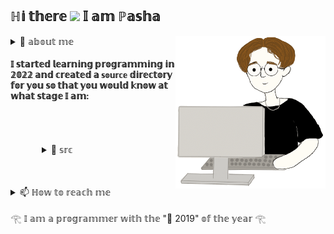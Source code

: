 ## ℍ𝕚 𝕥𝕙𝕖𝕣𝕖  <img style="width:30px" src="https://camo.githubusercontent.com/8653492b3ab0c46cc580ad293f0555880ecf8ac82f0a761f17af1335e85e4de6/68747470733a2f2f71706c7573706963747572652e6f73732d636e2d6265696a696e672e616c6979756e63732e636f6d2f364c6a6a51412f48692e676966" /> 𝕀 𝕒𝕞 ℙ𝕒𝕤𝕙𝕒
<img align='right' width='240px' src='https://raw.githubusercontent.com/ESCA7A/ESCA7A/main/lib/pasha_rabotkaet.gif'/>


<details><summary> 🌱 𝕒𝕓𝕠𝕦𝕥 𝕞𝕖 </summary>
  <blockquote>
    <img style="width:100px;" 
     src="https://media.tenor.com/Oz17KlgG2GoAAAAi/peach-cat.gif" /> <p style='font-size:15px'
                                                                                          ><h2> 𝕚 𝕝𝕚𝕜𝕖 𝕥𝕠 𝕕𝕖𝕧𝕖𝕝𝕠𝕡 🤓</h2><br>
    <img style="width:100px;" 
     src="https://media.tenor.com/hW43u6bpnRMAAAAi/capoo-bugcat.gif" /> <p style='font-size:15px'
                                                                                          ><h2> 𝕚 𝕕𝕣𝕖𝕒𝕞 𝕠𝕗 𝕓𝕖𝕔𝕠𝕞𝕚𝕟𝕘 𝕒 𝕔𝕠𝕠𝕝 𝕕𝕖𝕧𝕖𝕝𝕠𝕡𝕖𝕣 :D </h2><br>
    <img style="width:100px;" 
     src="https://media.tenor.com/xDxd1bVH4ccAAAAC/peach-peach-cat.gif" /> <p style='font-size:15px'
                                                                                          ><h2> 𝕤𝕠 𝕕𝕖𝕞𝕒𝕟𝕕𝕚𝕟𝕘 𝕠𝕗 𝕞𝕪𝕤𝕖𝕝𝕗 𝕥𝕙𝕒𝕥 𝕤𝕠𝕞𝕖𝕥𝕚𝕞𝕖𝕤 𝕀 𝕘𝕖𝕥 𝕦𝕡𝕤𝕖𝕥 🥹</h2><br>
    <img style="width:100px;" 
     src="https://media.tenor.com/4UWwJUSEJFEAAAAi/bongo-cat.gif" /> <p style='font-size:15px'
                                                                                          ><h2> 𝕧𝕖𝕣𝕪 𝕞𝕦𝕤𝕚𝕔𝕒𝕝 𝕒𝕟𝕕 𝕀 𝕨𝕣𝕚𝕥𝕖 𝕥𝕣𝕒𝕔𝕜𝕤 𝕚𝕟 𝔽𝕃 𝕤𝕥𝕦𝕕𝕚𝕠 𝟚𝟘 <a href="https://soundcloud.com/esca7a"><img style="width:5%" src="https://www.freepnglogos.com/uploads/soundcloud-logo-png/soundcloud-logo-soundcloud-icon-transparent-png-1.png"/>
</a><a href="https://open.spotify.com/artist/6V7KXcEAqu7EcTPbJzEBuG"><img 
src="https://www.freepnglogos.com/uploads/spotify-logo-png/spotify-icon-marilyn-scott-0.png" width="5%" /></a></h2><br>
    <img style="width:100px;" 
     src="https://media.tenor.com/O5eWLxAnEVQAAAAC/bug-cat-capoo-fat.gif" /> <p style='font-size:15px'
                                                                                          ><h2> 𝕧𝕚𝕕𝕖𝕠𝕞𝕒𝕜𝕖𝕣 𝕚𝕟 𝔸𝕕𝕠𝕓𝕖 𝕒𝕗𝕥𝕖𝕣 𝕖𝕗𝕗𝕖𝕔𝕥𝕤 </h2><br>
    <img style="width:100px;" 
     src="https://media.tenor.com/61IRFBR1DH0AAAAi/capoo-blue.gif" /> <p style='font-size:15px'
                                                                                          ><h2> 𝕀 𝕡𝕝𝕒𝕪𝕖𝕕 𝕤𝕡𝕠𝕣𝕥𝕤 𝕦𝕟𝕥𝕚𝕝 𝕀 𝕨𝕒𝕤 𝟙𝟜, 𝕒𝕟𝕕 𝕥𝕙𝕖𝕟 𝕀 𝕨𝕒𝕤 𝕤𝕙𝕠𝕥 𝕚𝕟 𝕥𝕙𝕖 𝕜𝕟𝕖𝕖 🧙</h2><br>
  <blockquote>
</details>


     
#### 𝕀 𝕤𝕥𝕒𝕣𝕥𝕖𝕕 𝕝𝕖𝕒𝕣𝕟𝕚𝕟𝕘 𝕡𝕣𝕠𝕘𝕣𝕒𝕞𝕞𝕚𝕟𝕘 𝕚𝕟 𝟚𝟘𝟚𝟚 𝕒𝕟𝕕 𝕔𝕣𝕖𝕒𝕥𝕖𝕕 𝕒 `𝕤𝕠𝕦𝕣𝕔𝕖` 𝕕𝕚𝕣𝕖𝕔𝕥𝕠𝕣𝕪 𝕗𝕠𝕣 𝕪𝕠𝕦 𝕤𝕠 𝕥𝕙𝕒𝕥 𝕪𝕠𝕦 𝕨𝕠𝕦𝕝𝕕 𝕜𝕟𝕠𝕨 𝕒𝕥 𝕨𝕙𝕒𝕥 𝕤𝕥𝕒𝕘𝕖 𝕀 𝕒𝕞:

<div style="padding: 50px;">
  <details>
    <summary> 📁 𝕤𝕣𝕔 </summary>
    <blockquote>
      <details>
        <summary>ℙℍℙ</summary>
        <blockquote>
          <summary>. Применяю стандарты кодирования</summary>
          <summary>. Люблю чистый код</summary>
          <summary>. Могу читать и погружаться в чужую архитектуру</summary>
          <summary>. Стараюсь следовать дизайну low coupling - high coheasion</summary>
          <summary>. Работал с DDD (Domain-Driven Design), MVC, MVVC</summary>
        </blockquote>
      </details>
      <details>
        <summary>𝔻𝕠𝕔𝕜𝕖𝕣</summary>
        <blockquote>
          <summary>. Мне нравятся преимущества которые нам дает докер</summary>
          <summary>. Разбираюсь и могу писать докерфайлы (плюсом докер композы и конфигурации сервера)</summary>
        </blockquote>
      </details>
      <details>
        <summary>𝕃𝕒𝕣𝕒𝕧𝕖𝕝</summary>
        <blockquote>
          <summary>. Отличный фреймворк. Люблю его за простоту в сложных вещах и аккуратный код</summary>
        </blockquote>
      </details>
      <details>
        <summary>𝕊ℚ𝕃</summary>
        <blockquote>
          <summary>. мускул инфо</summary>
        </blockquote>
      </details>
      <details>
        <summary>𝕌ℕ𝕀𝕏</summary>
        <blockquote>
          <summary>. Работаю на линуксе (Manjaro)</summary>
          <summary>. Администрирование машины для меня не просто звук(боль, tty, черный экран, apt-get upgrade, старые зеркала)</summary>
          <summary>. Люблю писать bash скрипты для экономии процессов</summary>
        </blockquote>
      </details>
    </blockquote>
  </details>
</div>

<details>
  <summary> 📫 ℍ𝕠𝕨 𝕥𝕠 𝕣𝕖𝕒𝕔𝕙 𝕞𝕖 </summary>
  <blockquote>
    <a href="mailto:pasha.esca1a@gmail.com?subject='GITHUB MESSAGE'"><img style="width: 3%" src="https://www.freepnglogos.com/uploads/logo-gmail-png/logo-gmail-png-gmail-icon-download-png-and-vector-1.png"> 𝔾𝕄𝔸𝕀𝕃</a> <br></img>
    <a href="https://t.me/esca7a"><img style="width: 3%" src="https://www.freepnglogos.com/uploads/telegram-logo-png-0.png"> 𝕋𝕖𝕝𝕖𝕘𝕣𝕒𝕞</a> <br></img>
  </blockquote>
</details>  
       
𓂀 𝕀 𝕒𝕞 𝕒 𝕡𝕣𝕠𝕘𝕣𝕒𝕞𝕞𝕖𝕣 𝕨𝕚𝕥𝕙 𝕥𝕙𝕖 "📅 2019" 𝕠𝕗 𝕥𝕙𝕖 𝕪𝕖𝕒𝕣 𓂀
